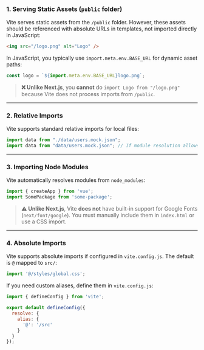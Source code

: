 
### **1. Serving Static Assets (`public` folder)**

Vite serves static assets from the `/public` folder. However, these assets should be referenced with absolute URLs in templates, not imported directly in JavaScript:

```html
<img src="/logo.png" alt="Logo" />
```

In JavaScript, you typically use `import.meta.env.BASE_URL` for dynamic asset paths:

```js
const logo = `${import.meta.env.BASE_URL}logo.png`;
```

> **❌ Unlike Next.js**, you **cannot** do `import Logo from "/logo.png"` because Vite does not process imports from `/public`.

---

### **2. Relative Imports**

Vite supports standard relative imports for local files:

```js
import data from "./data/users.mock.json";
import data from "data/users.mock.json"; // If module resolution allows
```

---

### **3. Importing Node Modules**

Vite automatically resolves modules from `node_modules`:

```js
import { createApp } from 'vue';
import SomePackage from 'some-package';
```

> **⚠️ Unlike Next.js**, Vite **does not** have built-in support for Google Fonts (`next/font/google`). You must manually include them in `index.html` or use a CSS import.

---

### **4. Absolute Imports**

Vite supports absolute imports if configured in `vite.config.js`. The default is `@` mapped to `src/`:

```js
import '@/styles/global.css';
```

If you need custom aliases, define them in `vite.config.js`:

```js
import { defineConfig } from 'vite';

export default defineConfig({
  resolve: {
    alias: {
      '@': '/src'
    }
  }
});
```

